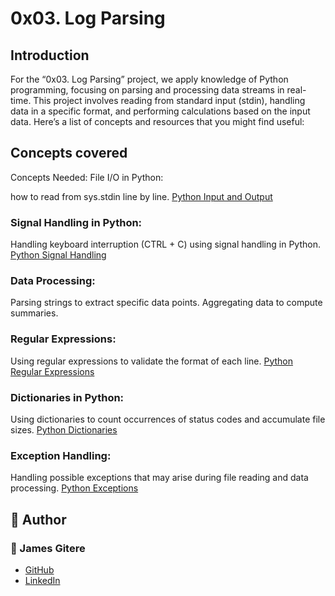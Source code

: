 # 0x03. Log Parsing

## Introduction
<p>For the “0x03. Log Parsing” project, we apply knowledge of Python programming, focusing on parsing and processing data streams in real-time. This project involves reading from standard input (stdin), handling data in a specific format, and performing calculations based on the input data. Here’s a list of concepts and resources that you might find useful:</p>


## Concepts covered
Concepts Needed:
File I/O in Python:

how to read from sys.stdin line by line.
[Python Input and Output](https://intranet.alxswe.com/rltoken/f7U2MDsBT_rd9AfUUaqVnQ)
### Signal Handling in Python:

Handling keyboard interruption (CTRL + C) using signal handling in Python.
[Python Signal Handling](https://intranet.alxswe.com/rltoken/1nDqPJe80rSD-NMulzjJBw)
### Data Processing:

Parsing strings to extract specific data points.
Aggregating data to compute summaries.
### Regular Expressions:

Using regular expressions to validate the format of each line.
[Python Regular Expressions](https://intranet.alxswe.com/rltoken/ZsD-YLisfaHFeMT_sZxX1Q)
### Dictionaries in Python:

Using dictionaries to count occurrences of status codes and accumulate file sizes.
[Python Dictionaries](https://intranet.alxswe.com/rltoken/JM-RpavKkb8yanxWEnNYJw)
### Exception Handling:

Handling possible exceptions that may arise during file reading and data processing.
[Python Exceptions](https://intranet.alxswe.com/rltoken/OA2PlryrYA2gyCCKIsdgUw)


## :pencil: Author
### :man: James Gitere
- [GitHub](https://github.com/gitere001)
- [LinkedIn](https://www.linkedin.com/in/james-gitere/)